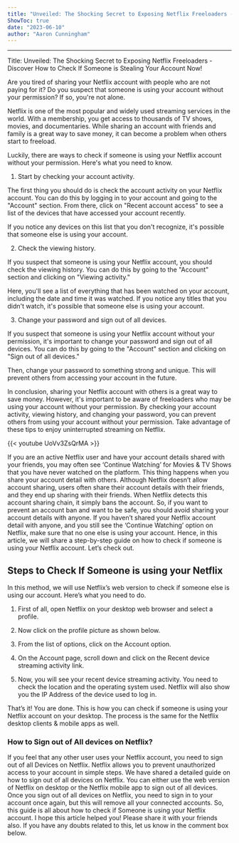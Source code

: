 ```yaml
---
title: "Unveiled: The Shocking Secret to Exposing Netflix Freeloaders - Discover How to Check If Someone is Stealing Your Account Now!"
ShowToc: true 
date: "2023-06-10"
author: "Aaron Cunningham"
---
```

*****
Title: Unveiled: The Shocking Secret to Exposing Netflix Freeloaders - Discover How to Check If Someone is Stealing Your Account Now!

Are you tired of sharing your Netflix account with people who are not paying for it? Do you suspect that someone is using your account without your permission? If so, you're not alone.

Netflix is one of the most popular and widely used streaming services in the world. With a membership, you get access to thousands of TV shows, movies, and documentaries. While sharing an account with friends and family is a great way to save money, it can become a problem when others start to freeload.

Luckily, there are ways to check if someone is using your Netflix account without your permission. Here's what you need to know.

1. Start by checking your account activity.

The first thing you should do is check the account activity on your Netflix account. You can do this by logging in to your account and going to the "Account" section. From there, click on "Recent account access" to see a list of the devices that have accessed your account recently.

If you notice any devices on this list that you don't recognize, it's possible that someone else is using your account.

2. Check the viewing history.

If you suspect that someone is using your Netflix account, you should check the viewing history. You can do this by going to the "Account" section and clicking on "Viewing activity."

Here, you'll see a list of everything that has been watched on your account, including the date and time it was watched. If you notice any titles that you didn't watch, it's possible that someone else is using your account.

3. Change your password and sign out of all devices.

If you suspect that someone is using your Netflix account without your permission, it's important to change your password and sign out of all devices. You can do this by going to the "Account" section and clicking on "Sign out of all devices."

Then, change your password to something strong and unique. This will prevent others from accessing your account in the future.

In conclusion, sharing your Netflix account with others is a great way to save money. However, it's important to be aware of freeloaders who may be using your account without your permission. By checking your account activity, viewing history, and changing your password, you can prevent others from using your account without your permission. Take advantage of these tips to enjoy uninterrupted streaming on Netflix.

{{< youtube UoVv3ZsQrMA >}} 



If you are an active Netflix user and have your account details shared with your friends, you may often see ‘Continue Watching’ for Movies & TV Shows that you have never watched on the platform. This thing happens when you share your account detail with others.
Although Netflix doesn’t allow account sharing, users often share their account details with their friends, and they end up sharing with their friends. When Netflix detects this account sharing chain, it simply bans the account. So, if you want to prevent an account ban and want to be safe, you should avoid sharing your account details with anyone.
If you haven’t shared your Netflix account detail with anyone, and you still see the ‘Continue Watching’ option on Netflix, make sure that no one else is using your account. Hence, in this article, we will share a step-by-step guide on how to check if someone is using your Netflix account. Let’s check out.

 
## Steps to Check If Someone is using your Netflix


In this method, we will use Netflix’s web version to check if someone else is using our account. Here’s what you need to do.
1. First of all, open Netflix on your desktop web browser and select a profile.

2. Now click on the profile picture as shown below.

3. From the list of options, click on the Account option.

4. On the Account page, scroll down and click on the Recent device streaming activity link.

5. Now, you will see your recent device streaming activity. You need to check the location and the operating system used. Netflix will also show you the IP Address of the device used to log in.

That’s it! You are done. This is how you can check if someone is using your Netflix account on your desktop. The process is the same for the Netflix desktop clients & mobile apps as well.

 
### How to Sign out of All devices on Netflix?


If you feel that any other user uses your Netflix account, you need to sign out of all Devices on Netflix. Netflix allows you to prevent unauthorized access to your account in simple steps.
We have shared a detailed guide on how to sign out of all devices on Netflix. You can either use the web version of Netflix on desktop or the Netflix mobile app to sign out of all devices.
Once you sign out of all devices on Netflix, you need to sign in to your account once again, but this will remove all your connected accounts.
So, this guide is all about how to check if Someone is using your Netflix account. I hope this article helped you! Please share it with your friends also. If you have any doubts related to this, let us know in the comment box below.




